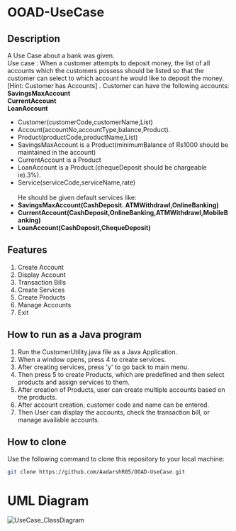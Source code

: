 # OOAD-UseCase
## Description
A Use Case about a bank was given. <br />
Use case : When a customer attempts to deposit money, the list of all accounts which the customers possess should be listed so that the customer can select to which account he would like to deposit the money.[Hint: Customer has Accounts] . Customer can have the following accounts: <br />
**SavingsMaxAccount**<br />
**CurrentAccount**<br />
**LoanAccount**<br />
* Customer(customerCode,customerName,List<Account>)
* Account(accountNo,accountType,balance,Product).
* Product(productCode,productName,List<Service>)
* SavingsMaxAccount is a Product(minimumBalance of Rs1000 should be maintained in the account)
* CurrentAccount is a Product
* LoanAccount is a Product.(chequeDeposit should be chargeable ie).3%).
* Service(serviceCode,serviceName,rate) <br />
<br />He should be given default services like: <br />
* **SavingsMaxAccount(CashDeposit. ATMWithdrawl,OnlineBanking)**
* **CurrentAccount(CashDeposit,OnlineBanking,ATMWithdrawl,MobileBanking)**
* **LoanAccount(CashDeposit,ChequeDeposit)**
## Features
1. Create Account
2. Display Account
3. Transaction Bills
4. Create Services
5. Create Products
6. Manage Accounts
7. Exit
## How to run as a Java program
1. Run the CustomerUtility.java file as a Java Application.
2. When a window opens, press 4 to create services.
3. After creating services, press 'y' to go back to main menu.
4. Then press 5 to create Products, which are predefined and then select products and assign services to them.
5. After creation of Products, user can create multiple accounts based on the products.
6. After account creation, customer code and name can be entered.
7. Then User can display the accounts, check the transaction bill, or manage available accounts.
## How to clone
Use the following command to clone this repository to your local machine:
```bash
git clone https://github.com/AadarshR05/OOAD-UseCase.git
```
# UML Diagram
![UseCase_ClassDiagram](https://github.com/AadarshR05/OOAD-UseCase/assets/92199351/75223c60-7474-445b-a16b-c952acb16c0b)
